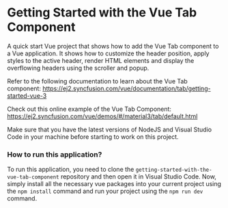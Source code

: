 # Getting Started with the Vue Tab Component
A quick start Vue project that shows how to add the Vue Tab component to a Vue application. It shows how to customize the header position, apply styles to the active header, render HTML elements and display the overflowing headers using the scroller and popup. 
 
Refer to the following documentation to learn about the Vue Tab component: 
https://ej2.syncfusion.com/vue/documentation/tab/getting-started-vue-3

Check out this online example of the Vue Tab Component:
https://ej2.syncfusion.com/vue/demos/#/material3/tab/default.html

Make sure that you have the latest versions of NodeJS and Visual Studio Code in your machine before starting to work on this project.

### How to run this application?

To run this application, you need to clone the `getting-started-with-the-vue-tab-component` repository and then open it in Visual Studio Code. Now, simply install all the necessary vue packages into your current project using the `npm install` command and run your project using the `npm run dev` command.
